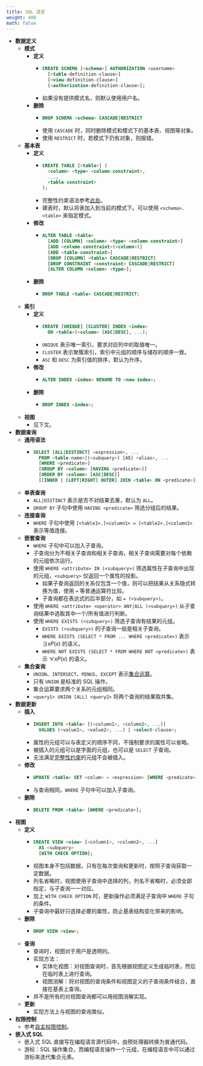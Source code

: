 ```yaml
---
title: SQL 语言
weight: 400
math: false
---
```


- **数据定义**
    - **模式**
        - **定义**
            - ```sql
              CREATE SCHEMA [<schema>] AUTHORIZATION <username>
                [<table-definition-clause>]
                [<view-definition-clause>]
                [<authorization-definition-clause>];
              ```
            - 如果没有提供模式名，则默认使用用户名。
        - **删除**
            - ```sql
              DROP SCHEMA <schema> CASCADE|RESTRICT
              ```
            - 使用 `CASCADE` 时，同时删除模式和模式下的基本表、视图等对象。
            - 使用 `RESTRICT` 时，若模式下仍有对象，则报错。
    - **基本表**
        - **定义**
            - ```sql
              CREATE TABLE [<table>] (
                <column> <type> <column-constraint>,
                ...,
                <table-constraint>
              );
              ```
            - 完整性约束语法参考[此处](/docs/computer-science/database/database-integrity)。
            - 建表时，默认将表加入到当前的模式下。可以使用 `<schema>.<table>` 来指定模式。
        - **修改**
            - ```sql
              ALTER TABLE <table>
                [ADD [COLUMN] <column> <type> <column-constraint>]
                [ADD <column-constraint>(<column>)]
                [ADD <table-constraint>]
                [DROP [COLUMN] <table> CASCADE|RESTRICT]
                [DROP CONSTRAINT <constraint> CASCADE|RESTRICT]
                [ALTER COLUMN <column> <type>];
              ```
        - **删除**
            - ```sql
              DROP TABLE <table> CASCADE|RESTRICT;
              ```
    - **索引**
        - **定义**
            - ```sql
              CREATE [UNIQUE] [CLUSTER] INDEX <index>
                ON <table>(<column> [ASC|DESC], ...);
              ```
            - `UNIQUE` 表示唯一索引，要求对应列中的取值唯一。
            - `CLUSTER` 表示聚簇索引，索引中元组的顺序与储存的顺序一致。
            - `ASC` 和 `DESC` 为索引值的排序，默认为升序。
        - **修改**
            - ```sql
              ALTER INDEX <index> RENAME TO <new-index>;
              ```
        - **删除**
            - ```sql
              DROP INDEX <index>;
              ```
    - **视图**
        - 见下文。
- **数据查询**
    - **通用语法**
        - ```sql
          SELECT [ALL|DISTINCT] <expression>, ...
            FROM <table-name>|(<subquery>) [AS] <alias>, ...
            [WHERE <predicate>]
            [GROUP BY <column> [HAVING <predicate>]]
            [ORDER BY <column> [ASC|DESC]]
            [[INNER | [LEFT|RIGHT] OUTER] JOIN <table> ON <predicate>];
          ```
    - **单表查询**
        - `ALL|DISTINCT` 表示是否不对结果去重，默认为 `ALL`。
        - `GROUP BY` 子句中使用 `HAVING <predicate>` 筛选分组后的结果。
    - **连接查询**
        - `WHERE` 子句中使用 `[<table1>.]<column1> = [<table2>.]<column2>` 表示等值连接。
    - **嵌套查询**
        - `WHERE` 子句中可以加入子查询。
        - 子查询分为不相关子查询和相关子查询，相关子查询需要对每个依赖的元组依次运行。
        - 使用 `WHERE <attribute> IN (<subquery>)` 筛选属性在子查询中出现的元组，`<subquery>` 仅返回一个属性的投影。
            - 如果子查询返回的关系仅包含一个值，则可以把结果从关系隐式转换为值，使用 `=` 等普通运算符比较。
            - 子查询都在表达式的后半部分，如 `= (<subquery>)`。
        - 使用 `WHERE <attribute> <operator> ANY|ALL (<subquery>)` 从子查询结果中选取其中一个/所有值进行判断。
        - 使用 `WHERE EXISTS (<subquery>)` 筛选子查询有结果的元组。
            - `EXISTS (<subquery>)` 的子查询一般是相关子查询。
            - `WHERE EXISTS (SELECT * FROM ... WHERE <predicate>)` 表示 $\exists x P(x)$ 的语义。
            - `WHERE NOT EXISTS (SELECT * FROM WHERE NOT <predicate>)` 表示 $\forall x P(x)$ 的语义。
    - **集合查询**
        - `UNION`、`INTERSECT`、`MINUS`、`EXCEPT` 表示[集合运算](/docs/mathematics/discrete-mathematics/set#qtjafh)。
        - 只有 `UNION` 是标准的 SQL 操作。
        - 集合运算要求两个关系的元组相同。
        - `<query1> UNION [ALL] <query2>` 将两个查询的结果取并集。
- **数据更新**
    - **插入**
        - ```sql
          INSERT INTO <table> [(<column1>, <column2>, ...)]
            VALUES (<value1>, <value2>, ...) | <select-clause>;
          ```
        - 属性的元组可以与表定义的顺序不同，不强制要求的属性可以省略。
        - 被插入的元组可以是字面的元组，也可以是 `SELECT` 子查询。
        - 无法满足[完整性约束](/docs/computer-science/database/relational-database#masdfo)的元组不会被插入。
    - **修改**
        - ```sql
          UPDATE <table> SET <colum> = <expression> [WHERE <predicate>];
          ```
        - 与查询相同，`WHERE` 子句中可以加入子查询。
    - **删除**
        - ```sql
          DELETE FROM <table> [WHERE <predicate>];
          ```
- **视图**
    - **定义**
        - ```sql
          CREATE VIEW <view> [<column1>, <column2>, ...]
            AS <subquery>
            [WITH CHECK OPTION];
          ```
        - 视图本身不包括数据，只有在每次查询和更新时，按照子查询获取一定数据。
        - 列名省略时，视图使用子查询中选择的列，列名不省略时，必须全部指定，与子查询一一对应。
        - 加上 `WITH CHECK OPTION` 时，更新操作必须满足子查询中 `WHERE` 子句的条件。
        - 子查询中最好只选择必要的属性，防止基表结构变化带来的影响。
    - **删除**
        - ```sql
          DROP VIEW <view>;
          ```
    - **查询**
        - 查询时，视图对于用户是透明的。
        - 实现方法：
            - 实体化视图：对视图查询时，首先根据视图定义生成临时表，然后在临时表上进行查询。
            - 视图消解：将对视图的查询条件和视图定义的子查询条件结合，直接在基表上查询。
        - 并不是所有的对视图查询都可以用视图消解实现。
    - **更新**
        - 实现方法上与视图的查询类似。
- **权限控制**
    - 参考[自主权限控制](/docs/computer-science/database/database-security#mfkvbd)。
- **嵌入式 SQL**
    - 嵌入式 SQL 直接写在编程语言源代码中，由预处理器转换为普通代码。
    - 游标：SQL 操作集合，而编程语言操作一个元组，在编程语言中可以通过游标来迭代集合元素。
